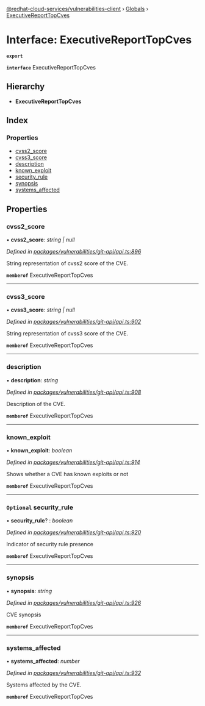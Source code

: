 [@redhat-cloud-services/vulnerabilities-client](../README.md) › [Globals](../globals.md) › [ExecutiveReportTopCves](executivereporttopcves.md)

# Interface: ExecutiveReportTopCves

**`export`** 

**`interface`** ExecutiveReportTopCves

## Hierarchy

* **ExecutiveReportTopCves**

## Index

### Properties

* [cvss2_score](executivereporttopcves.md#cvss2_score)
* [cvss3_score](executivereporttopcves.md#cvss3_score)
* [description](executivereporttopcves.md#description)
* [known_exploit](executivereporttopcves.md#known_exploit)
* [security_rule](executivereporttopcves.md#optional-security_rule)
* [synopsis](executivereporttopcves.md#synopsis)
* [systems_affected](executivereporttopcves.md#systems_affected)

## Properties

###  cvss2_score

• **cvss2_score**: *string | null*

*Defined in [packages/vulnerabilities/git-api/api.ts:896](https://github.com/RedHatInsights/javascript-clients/blob/master/packages/vulnerabilities/git-api/api.ts#L896)*

String representation of cvss2 score of the CVE.

**`memberof`** ExecutiveReportTopCves

___

###  cvss3_score

• **cvss3_score**: *string | null*

*Defined in [packages/vulnerabilities/git-api/api.ts:902](https://github.com/RedHatInsights/javascript-clients/blob/master/packages/vulnerabilities/git-api/api.ts#L902)*

String representation of cvss3 score of the CVE.

**`memberof`** ExecutiveReportTopCves

___

###  description

• **description**: *string*

*Defined in [packages/vulnerabilities/git-api/api.ts:908](https://github.com/RedHatInsights/javascript-clients/blob/master/packages/vulnerabilities/git-api/api.ts#L908)*

Description of the CVE.

**`memberof`** ExecutiveReportTopCves

___

###  known_exploit

• **known_exploit**: *boolean*

*Defined in [packages/vulnerabilities/git-api/api.ts:914](https://github.com/RedHatInsights/javascript-clients/blob/master/packages/vulnerabilities/git-api/api.ts#L914)*

Shows whether a CVE has known exploits or not

**`memberof`** ExecutiveReportTopCves

___

### `Optional` security_rule

• **security_rule**? : *boolean*

*Defined in [packages/vulnerabilities/git-api/api.ts:920](https://github.com/RedHatInsights/javascript-clients/blob/master/packages/vulnerabilities/git-api/api.ts#L920)*

Indicator of security rule presence

**`memberof`** ExecutiveReportTopCves

___

###  synopsis

• **synopsis**: *string*

*Defined in [packages/vulnerabilities/git-api/api.ts:926](https://github.com/RedHatInsights/javascript-clients/blob/master/packages/vulnerabilities/git-api/api.ts#L926)*

CVE synopsis

**`memberof`** ExecutiveReportTopCves

___

###  systems_affected

• **systems_affected**: *number*

*Defined in [packages/vulnerabilities/git-api/api.ts:932](https://github.com/RedHatInsights/javascript-clients/blob/master/packages/vulnerabilities/git-api/api.ts#L932)*

Systems affected by the CVE.

**`memberof`** ExecutiveReportTopCves
